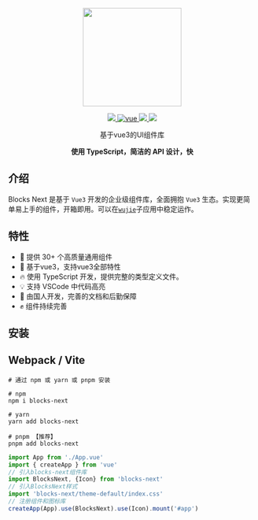 <p align="center">
  <img width="200" src="https://dylan66ty.github.io/blocks-next/blocks-next-logo.svg">
</p>
<p align="center">
  <a href="https://www.npmjs.com/package/blocks-next">
    <img src="https://img.shields.io/npm/v/blocks-next.svg">
  </a>
  <a href="https://vuejs.org">
    <img src="https://img.shields.io/badge/vue-v3.2.0%2B-%23407fbc" alt="vue">
  </a>
  <a href="https://github.com/dylan66ty/blocks-next">
    <img src="https://img.shields.io/badge/node-%20%3E%3D%2016-47c219" />
  </a>
  <a href="https://npmcharts.com/compare/blocks-next?minimal=true">
    <img src="https://img.shields.io/npm/dm/blocks-next.svg" />
  </a>
</p>

<p align="center">基于vue3的UI组件库</p>
<p align="center"><b>使用 TypeScript，简洁的 API 设计，快</b></p>

## 介绍

Blocks Next 是基于 `Vue3` 开发的企业级组件库，全面拥抱 `Vue3` 生态。实现更简单易上手的组件，开箱即用。可以在[`wujie`](https://github.com/Tencent/wujie)子应用中稳定运作。


## 特性

- 🚀 提供 30+ 个高质量通用组件
- 🚀 基于vue3，支持vue3全部特性
- 🔥 使用 TypeScript 开发，提供完整的类型定义文件。
- 💡 支持 VSCode 中代码高亮
- 💪 由国人开发，完善的文档和后勤保障
- ✊ 组件持续完善


## 安装

## Webpack / Vite

```shell
# 通过 npm 或 yarn 或 pnpm 安装

# npm
npm i blocks-next

# yarn
yarn add blocks-next

# pnpm 【推荐】
pnpm add blocks-next
```

```ts
import App from './App.vue'
import { createApp } from 'vue'
// 引入blocks-next组件库
import BlocksNext, {Icon} from 'blocks-next'
// 引入BlocksNext样式
import 'blocks-next/theme-default/index.css'
// 注册组件和图标库
createApp(App).use(BlocksNext).use(Icon).mount('#app')

```